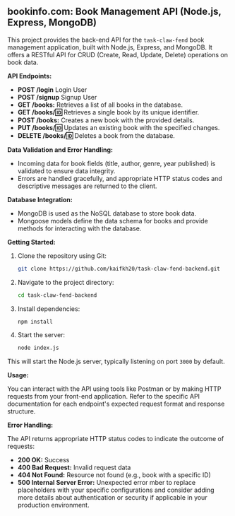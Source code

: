 ## bookinfo.com: Book Management API (Node.js, Express, MongoDB)

This project provides the back-end API for the `task-claw-fend` book management application, built with Node.js, Express, and MongoDB. It offers a RESTful API for CRUD (Create, Read, Update, Delete) operations on book data.

**API Endpoints:**
* **POST /login** Login User
* **POST /signup** Signup User
* **GET /books:** Retrieves a list of all books in the database.
* **GET /books/:id:** Retrieves a single book by its unique identifier.
* **POST /books:** Creates a new book with the provided details.
* **PUT /books/:id:** Updates an existing book with the specified changes.
* **DELETE /books/:id:** Deletes a book from the database.

**Data Validation and Error Handling:**

* Incoming data for book fields (title, author, genre, year published) is validated to ensure data integrity.
* Errors are handled gracefully, and appropriate HTTP status codes and descriptive messages are returned to the client.

**Database Integration:**

* MongoDB is used as the NoSQL database to store book data.
* Mongoose models define the data schema for books and provide methods for interacting with the database.

**Getting Started:**

1. Clone the repository using Git:

   ```bash
   git clone https://github.com/kaifkh20/task-claw-fend-backend.git
   ```

2. Navigate to the project directory:

   ```bash
   cd task-claw-fend-backend
   ```

3. Install dependencies:

   ```bash
   npm install
   ```
   
5. Start the server:

   ```bash
   node index.js
   ```

This will start the Node.js server, typically listening on port `3000` by default.

**Usage:**

You can interact with the API using tools like Postman or by making HTTP requests from your front-end application. Refer to the specific API documentation for each endpoint's expected request format and response structure.

**Error Handling:**

The API returns appropriate HTTP status codes to indicate the outcome of requests:

* **200 OK:** Success
* **400 Bad Request:** Invalid request data
* **404 Not Found:** Resource not found (e.g., book with a specific ID)
* **500 Internal Server Error:** Unexpected error
mber to replace placeholders with your specific configurations and consider adding more details about authentication or security if applicable in your production environment.
